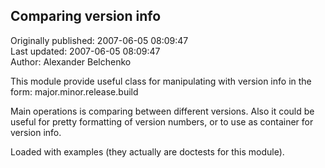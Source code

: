 ## Comparing version info  
Originally published: 2007-06-05 08:09:47  
Last updated: 2007-06-05 08:09:47  
Author: Alexander Belchenko  
  
This module provide useful class for manipulating with version info in the form: major.minor.release.build

Main operations is comparing between different versions. Also it could be useful for pretty formatting of version numbers, or to use as container for version info.

Loaded with examples (they actually are doctests for this module).